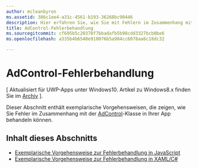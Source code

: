 ```yaml
---
author: mcleanbyron
ms.assetid: 386c1ee4-a31c-4561-b193-36268bc90446
description: Hier erfahren Sie, wie Sie mit Fehlern im Zusammenhang mit der AdControl in Ihrer App umgehen.
title: AdControl-Fehlerbehandlung
ms.sourcegitcommit: cf695b5c20378f7bbadafb5b98cdd3327bcb0be6
ms.openlocfilehash: a335b4b6548e910076b5a984cc6078aa6c18dc32

---
```


# AdControl-Fehlerbehandlung


\[ Aktualisiert für UWP-Apps unter Windows10. Artikel zu Windows8.x finden Sie im [Archiv](http://go.microsoft.com/fwlink/p/?linkid=619132) \].

Dieser Abschnitt enthält exemplarische Vorgehensweisen, die zeigen, wie Sie Fehler im Zusammenhang mit der [AdControl](https://msdn.microsoft.com/library/windows/apps/microsoft.advertising.winrt.ui.adcontrol.aspx)-Klasse in Ihrer App behandeln können.

## Inhalt dieses Abschnitts


* [Exemplarische Vorgehensweise zur Fehlerbehandlung in JavaScript](error-handling-in-javascript-walkthrough.md)
* [Exemplarische Vorgehensweise zur Fehlerbehandlung in XAML/C#](error-handling-in-xamlc-walkthrough.md)

 

 



<!--HONumber=Jun16_HO4-->



